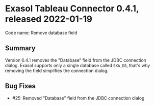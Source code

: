 # Exasol Tableau Connector 0.4.1, released 2022-01-19
 
Code name: Remove database field

## Summary

Version 0.4.1 removes the "Database" field from the JDBC connection dialog. Exasol supports only a single database called `EXA_DB`, that's why removing the field simplifies the connection dialog.

## Bug Fixes

* #25: Removed "Database" field from the JDBC connection dialog
